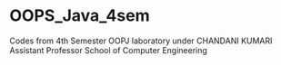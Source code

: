 # OOPS_Java_4sem
Codes from 4th Semester OOPJ laboratory under CHANDANI KUMARI Assistant Professor School of Computer Engineering
